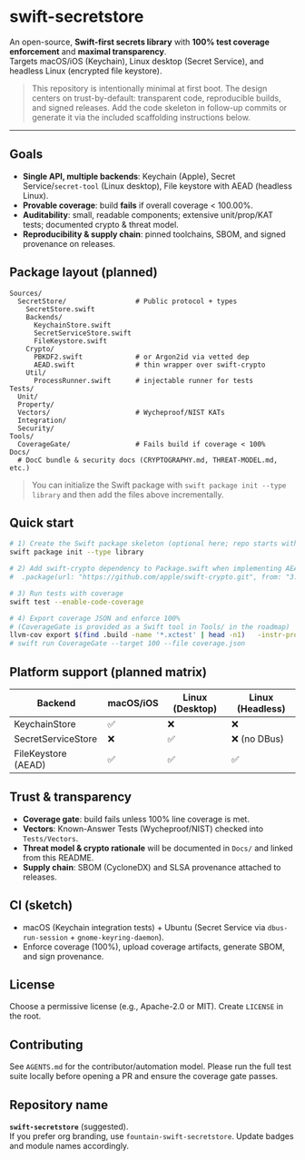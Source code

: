 # swift-secretstore

An open-source, **Swift-first secrets library** with **100% test coverage enforcement** and **maximal transparency**.  
Targets macOS/iOS (Keychain), Linux desktop (Secret Service), and headless Linux (encrypted file keystore).

> This repository is intentionally minimal at first boot. The design centers on trust-by-default: transparent code, reproducible builds, and signed releases. Add the code skeleton in follow-up commits or generate it via the included scaffolding instructions below.

---

## Goals

- **Single API, multiple backends**: Keychain (Apple), Secret Service/`secret-tool` (Linux desktop), File keystore with AEAD (headless Linux).
- **Provable coverage**: build **fails** if overall coverage \< 100.00%.
- **Auditability**: small, readable components; extensive unit/prop/KAT tests; documented crypto & threat model.
- **Reproducibility & supply chain**: pinned toolchains, SBOM, and signed provenance on releases.

## Package layout (planned)

```
Sources/
  SecretStore/                 # Public protocol + types
    SecretStore.swift
    Backends/
      KeychainStore.swift
      SecretServiceStore.swift
      FileKeystore.swift
    Crypto/
      PBKDF2.swift             # or Argon2id via vetted dep
      AEAD.swift               # thin wrapper over swift-crypto
    Util/
      ProcessRunner.swift      # injectable runner for tests
Tests/
  Unit/
  Property/
  Vectors/                     # Wycheproof/NIST KATs
  Integration/
  Security/
Tools/
  CoverageGate/                # Fails build if coverage < 100%
Docs/
  # DocC bundle & security docs (CRYPTOGRAPHY.md, THREAT-MODEL.md, etc.)
```

> You can initialize the Swift package with `swift package init --type library` and then add the files above incrementally.

## Quick start

```bash
# 1) Create the Swift package skeleton (optional here; repo starts with docs only)
swift package init --type library

# 2) Add swift-crypto dependency to Package.swift when implementing AEAD
#  .package(url: "https://github.com/apple/swift-crypto.git", from: "3.0.0")

# 3) Run tests with coverage
swift test --enable-code-coverage

# 4) Export coverage JSON and enforce 100%
# (CoverageGate is provided as a Swift tool in Tools/ in the roadmap)
llvm-cov export $(find .build -name '*.xctest' | head -n1)   -instr-profile $(find .build -name default.profdata | head -n1) > coverage.json
# swift run CoverageGate --target 100 --file coverage.json
```

## Platform support (planned matrix)

| Backend              | macOS/iOS | Linux (Desktop) | Linux (Headless) |
|----------------------|-----------|------------------|------------------|
| KeychainStore        | ✅        | ❌               | ❌               |
| SecretServiceStore   | ❌        | ✅               | ❌ (no DBus)     |
| FileKeystore (AEAD)  | ✅        | ✅               | ✅               |

## Trust & transparency

- **Coverage gate**: build fails unless 100% line coverage is met.  
- **Vectors**: Known-Answer Tests (Wycheproof/NIST) checked into `Tests/Vectors`.  
- **Threat model & crypto rationale** will be documented in `Docs/` and linked from this README.
- **Supply chain**: SBOM (CycloneDX) and SLSA provenance attached to releases.

## CI (sketch)

- macOS (Keychain integration tests) + Ubuntu (Secret Service via `dbus-run-session` + `gnome-keyring-daemon`).  
- Enforce coverage \(100%\), upload coverage artifacts, generate SBOM, and sign provenance.

## License

Choose a permissive license (e.g., Apache-2.0 or MIT). Create `LICENSE` in the root.

## Contributing

See `AGENTS.md` for the contributor/automation model. Please run the full test suite locally before opening a PR and ensure the coverage gate passes.

## Repository name

**`swift-secretstore`** (suggested).  
If you prefer org branding, use `fountain-swift-secretstore`. Update badges and module names accordingly.
